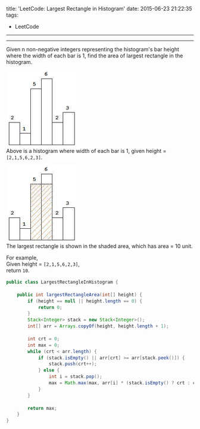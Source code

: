 title: 'LeetCode: Largest Rectangle in Histogram'
date: 2015-06-23 21:22:35
tags:
 - LeetCode
---
<hr/>   
Given n non-negative integers representing the histogram's bar height where the width of each bar is 1, find the area of largest rectangle in the histogram.    

![](/img/leetcode/histogram.png)    
Above is a histogram where width of each bar is 1, given height = `[2,1,5,6,2,3]`.   

![](/img/leetcode/histogram_area.png)    
The largest rectangle is shown in the shaded area, which has area = 10 unit.   

For example,    
Given height = `[2,1,5,6,2,3]`,   
return `10`.

```java
public class LargestRectangleInHistogram {

	public int largestRectangleArea(int[] height) {
		if (height == null || height.length == 0) {
			return 0;
		}
		Stack<Integer> stack = new Stack<Integer>();
		int[] arr = Arrays.copyOf(height, height.length + 1);

		int crt = 0;
		int max = 0;
		while (crt < arr.length) {
			if (stack.isEmpty() || arr[crt] >= arr[stack.peek()]) {
				stack.push(crt++);
			} else {
				int i = stack.pop();
				max = Math.max(max, arr[i] * (stack.isEmpty() ? crt : crt - stack.peek() - 1));
			}
		}

		return max;
	}
}
```